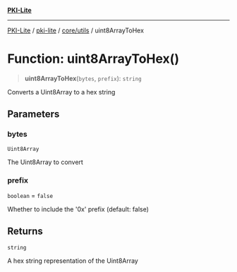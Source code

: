 [**PKI-Lite**](../../../../README.md)

---

[PKI-Lite](../../../../README.md) / [pki-lite](../../../README.md) / [core/utils](../README.md) / uint8ArrayToHex

# Function: uint8ArrayToHex()

> **uint8ArrayToHex**(`bytes`, `prefix`): `string`

Converts a Uint8Array to a hex string

## Parameters

### bytes

`Uint8Array`

The Uint8Array to convert

### prefix

`boolean` = `false`

Whether to include the '0x' prefix (default: false)

## Returns

`string`

A hex string representation of the Uint8Array
